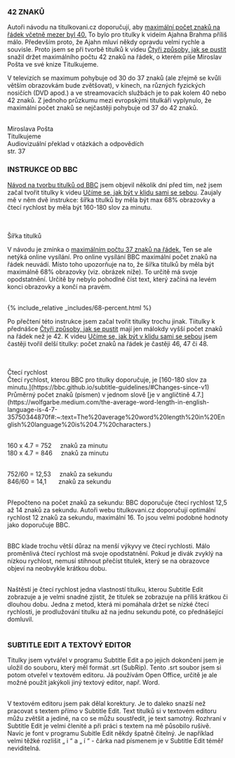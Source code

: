 ### 42 ZNAKŮ

Autoři návodu na titulkovani.cz doporučují, aby [maximální počet znaků na řádek včetně mezer byl 40.](https://www.titulkovani.cz/o-titulkovani/index.php?t=sirka-titulku) To bylo pro titulky k videím Ajahna Brahma příliš málo. Především proto, že Ajahn mluví někdy opravdu velmi rychle a souvisle. Proto jsem se při tvorbě titulků k videu [Čtyři způsoby, jak se pustit](https://www.youtube.com/watch?v=pkH7Qick84E) snažil držet maximálního počtu 42 znaků na řádek, o kterém píše Miroslav Pošta ve své knize Titulkujeme.

<div class="citace">
V televizích se maximum pohybuje od 30 do 37 znaků (ale zřejmě se kvůli větším obrazovkám bude zvětšovat),  v kinech, na různých fyzických nosičích (DVD apod.) a ve streamovacích službách je to pak kolem 40 nebo 42 znaků. Z jednoho průzkumu mezi evropskými titulkáři vyplynulo, že maximální počet znaků se nejčastěji pohybuje od 37 do 42 znaků. <br><br>

Miroslava Pošta<br>
Titulkujeme<br>
Audiovizuální překlad v otázkách a odpovědích<br>
str. 37

</div>

### INSTRUKCE OD BBC

[Návod na tvorbu titulků od BBC](https://bbc.github.io/subtitle-guidelines/) jsem objevil několik dní před tím, než jsem začal tvořit titulky k videu [Učíme se, jak být v klidu sami se sebou](https://www.youtube.com/watch?v=VCR0GOzAKoE&t=3s). Zaujaly mě v něm dvě instrukce: šířka titulků by měla být max 68% obrazovky a čtecí rychlost by měla být 160-180 slov za minutu. <br><br><br>

<div class="underline">Šířka titulků</div>

V návodu je zmínka o [maximálním počtu 37 znaků na řádek.](https://bbc.github.io/subtitle-guidelines/#Line-length) Ten se ale netýká online vysílání. Pro online vysílání BBC maximální počet znaků na řádek neuvádí. Místo toho upozorňuje na to, že šířka titulků by měla být maximálně 68% obrazovky (viz. obrázek níže). To určitě má svoje opodstatnění. Určitě by nebylo pohodlné číst text, který začíná na levém konci obrazovky a končí na pravém.<br><br>

{% include_relative _includes/68-percent.html %}

Po přečtení této instrukce jsem začal tvořit titulky trochu jinak. Tiitulky k přednášce [Čtyři způsoby, jak se pustit](https://www.youtube.com/watch?v=pkH7Qick84E) mají jen málokdy vyšší počet znaků na řádek než je 42. K videu [Učíme se, jak být v klidu sami se sebou](https://www.youtube.com/watch?v=VCR0GOzAKoE&t=3s) jsem častěji tvořil delší titulky: počet znaků na řádek je častěji 46, 47 či 48.
<br><br><br>

<div class="underline">Čtecí rychlost</div>
Čtecí rychlost, kterou BBC pro titulky doporučuje, je [160-180 slov za minutu.](https://bbc.github.io/subtitle-guidelines/#Changes-since-v1) Průměrný počet znaků (písmen) v jednom slově [je v angličtině 4.7.](https://wolfgarbe.medium.com/the-average-word-length-in-english-language-is-4-7-35750344870f#:~:text=The%20average%20word%20length%20in%20English%20language%20is%204.7%20characters.) <br><br>

160 x 4.7 = 752 &nbsp; &nbsp; <span> </span> znaků za minutu<br>
180 x 4.7 = 846 &nbsp; &nbsp; znaků za minutu<br><br>

752/60 = 12,53 &nbsp; &nbsp; znaků za sekundu<br>
846/60 = 14,1 &nbsp; &nbsp; &nbsp; znaků za sekundu<br><br>

Přepočteno na počet znaků za sekundu: BBC doporučuje čtecí rychlost 12,5 až 14 znaků za sekundu. Autoři webu titulkovani.cz doporučují optimální rychlost 12 znaků za sekundu, maximální 16. To jsou velmi podobné hodnoty jako doporučuje BBC. <br><br>

BBC klade trochu větší důraz na menší výkyvy ve čtecí rychlosti. Málo proměnlivá čtecí rychlost má svoje opodstatnění. Pokud je divák zvyklý na nízkou rychlost, nemusí stihnout přečíst titulek, který se na obrazovce objeví na neobvykle krátkou dobu. <br><br>

Naštěstí je čtecí rychlost jedna vlastností titulku, kterou Subtitle Edit zobrazuje a je velmi snadné zjistit, že titulek se zobrazuje na příliš krátkou či dlouhou dobu. Jedna z metod, která mi pomáhala držet se nízké čtecí rychlosti, je prodlužování titulku až na jednu sekundu poté, co přednášející domluvil. <br><br>

### SUBTITLE EDIT A TEXTOVÝ EDITOR

Titulky jsem vytvářel v programu Subtitle Edit a po jejich dokončení jsem je uložil do souboru, který měl formát .srt (SubRip). Tento .srt soubor jsem si potom otveřel v textovém editoru. Já používám Open Office, určitě je ale možné použít jakýkoli jiný textový editor, např. Word.<br><br>

V textovém editoru jsem pak dělal korektury. Je to daleko snazší než pracovat s textem přímo v Subtitle Edit. Text titulků si v textovém editoru můžu zvětšit a jediné, na co se můžu soustředit, je text samotný. Rozhraní v Subtitle Edit je velmi členité a při práci s textem na mě působilo rušivě. Navíc je font v programu Subitle Edit někdy špatně čitelný. Je například velmi těžké rozlišit „ i “ a „ í “ - čárka nad písmenem je v Subtitle Edit téměř neviditelná.
